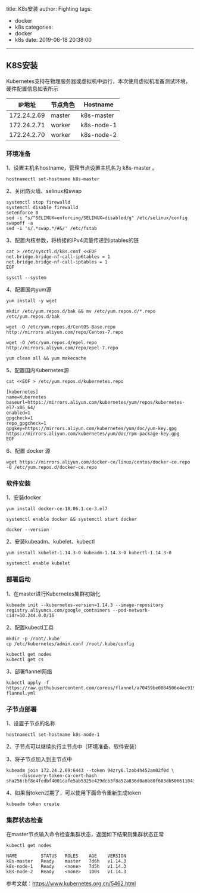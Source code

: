 title: K8s安装
author: Fighting
tags:
  - docker
  - k8s
categories:
  - docker
  - k8s
date: 2019-06-18 20:38:00
---
## K8S安装

Kubernetes支持在物理服务器或虚拟机中运行，本次使用虚拟机准备测试环境，硬件配置信息如表所示

| IP地址      | 节点角色 | Hostname   |
| ----------- | -------- | ---------- |
| 172.24.2.69 | master   | k8s-master |
| 172.24.2.71 | worker   | k8s-node-1 |
| 172.24.2.70 | worker   | k8s-node-2 |


### 环境准备

1、设置主机名hostname，管理节点设置主机名为 k8s-master 。

```shell
hostnamectl set-hostname k8s-master
```


2、关闭防火墙、selinux和swap

```shell
systemctl stop firewalld
systemctl disable firewalld
setenforce 0
sed -i "s/^SELINUX=enforcing/SELINUX=disabled/g" /etc/selinux/config
swapoff -a
sed -i 's/.*swap.*/#&/' /etc/fstab
```

3、配置内核参数，将桥接的IPv4流量传递到iptables的链

```shell
cat > /etc/sysctl.d/k8s.conf <<EOF
net.bridge.bridge-nf-call-ip6tables = 1
net.bridge.bridge-nf-call-iptables = 1
EOF

sysctl --system
```

<!-- more -->


4、配置国内yum源

```shell
yum install -y wget

mkdir /etc/yum.repos.d/bak && mv /etc/yum.repos.d/*.repo /etc/yum.repos.d/bak

wget -O /etc/yum.repos.d/CentOS-Base.repo http://mirrors.aliyun.com/repo/Centos-7.repo

wget -O /etc/yum.repos.d/epel.repo http://mirrors.aliyun.com/repo/epel-7.repo

yum clean all && yum makecache
```

5、配置国内Kubernetes源

```shell
cat <<EOF > /etc/yum.repos.d/kubernetes.repo

[kubernetes]
name=Kubernetes
baseurl=https://mirrors.aliyun.com/kubernetes/yum/repos/kubernetes-el7-x86_64/
enabled=1
gpgcheck=1
repo_gpgcheck=1
gpgkey=https://mirrors.aliyun.com/kubernetes/yum/doc/yum-key.gpg https://mirrors.aliyun.com/kubernetes/yum/doc/rpm-package-key.gpg
EOF
```

6、配置 docker 源

```shell
wget https://mirrors.aliyun.com/docker-ce/linux/centos/docker-ce.repo -O /etc/yum.repos.d/docker-ce.repo
```



### 软件安装

1、安装docker

```shell
yum install docker-ce-18.06.1.ce-3.el7

systemctl enable docker && systemctl start docker

docker --version
```

2、安装kubeadm、kubelet、kubectl

```shell
yum install kubelet-1.14.3-0 kubeadm-1.14.3-0 kubectl-1.14.3-0

systemctl enable kubelet
```



### 部署启动

1、在master进行Kubernetes集群初始化

```shell
kubeadm init --kubernetes-version=1.14.3 --image-repository registry.aliyuncs.com/google_containers --pod-network-cidr=10.244.0.0/16
```

2、配置kubectl工具

```shell
mkdir -p /root/.kube
cp /etc/kubernetes/admin.conf /root/.kube/config

kubectl get nodes
kubectl get cs
```

3、部署flannel网络

```shell
kubectl apply -f https://raw.githubusercontent.com/coreos/flannel/a70459be0084506e4ec919aa1c114638878db11b/Documentation/kube-flannel.yml
```



### 子节点部署

1、设置子节点的名称

```shell
hostnamectl set-hostname k8s-node-1
```



2、子节点可以继续执行主节点中（环境准备、软件安装）

3、将子节点加入到主节点中

```shell
kubeadm join 172.24.2.69:6443 --token 94zry6.lzob4h452am02f0d \
    --discovery-token-ca-cert-hash sha256:bf8e4fcdbf4001cafe5ab5325e429dcb3f8a52a836d0a6b80f683db506611043
```

4、如果当token过期了，可以使用下面命令重新生成token
```shell
kubeadm token create
```


### 集群状态检查

在master节点输入命令检查集群状态，返回如下结果则集群状态正常

```shell
kubectl get nodes

NAME         STATUS   ROLES    AGE    VERSION
k8s-master   Ready    master   7d6h   v1.14.3
k8s-node-1   Ready    <none>   7d5h   v1.14.3
k8s-node-2   Ready    <none>   100s   v1.14.3
```

参考文献：https://www.kubernetes.org.cn/5462.html